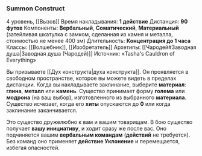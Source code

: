 ### Summon Construct

4 уровень, [[Вызов]]
Время накладывания: **1 действие**
Дистанция: **90 футов**
Компоненты: **Вербальный**, **Соматический**, **Материальный** (затейливая шкатулка с замком, сделанная из камня и металла, стоимостью не менее 400 зм)
Длительность: **Концентрация до 1 часа**
Классы: [[Волшебник]], [[Изобретатель]]
Архетипы: [[Чародей#Заводная душа|Заводная душа (Чародей)]]
Источник: «Tasha's Cauldron of Everything»

Вы призываете [[Дух конструкта|духа конструкта]]. Он проявляется в свободном пространстве, которое вы можете видеть в пределах дистанции. Когда вы накладываете заклинание, выберите **материал**: **глина**, **металл** или **камень**. Существо принимает форму **голема** или **модрона** (на ваш выбор), изготовленного из выбранного **материала**. Существо исчезает, когда его **хиты** опускаются до **0** или когда заклинание заканчивается.

Это существо дружелюбно к вам и вашим товарищам. В бою существо получает **вашу инициативу**, и ходит сразу же после вас. Оно подчиняется вашим **вербальным командам** (**действий** не требуется). Без команд оно применяет **действие Уклонение** и перемещается, избегая опасностей.